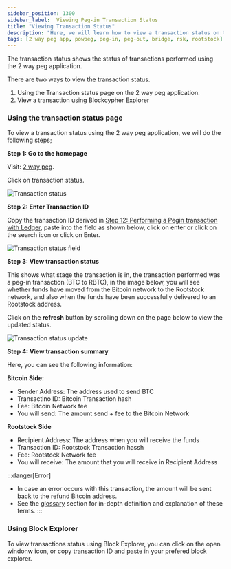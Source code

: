 ```yaml
---
sidebar_position: 1300
sidebar_label:  Viewing Peg-in Transaction Status
title: "Viewing Transaction Status"
description: "Here, we will learn how to view a transaction status on the 2 way peg app."
tags: [2 way peg app, powpeg, peg-in, peg-out, bridge, rsk, rootstock]
---
```


The transaction status shows the status of transactions performed using the 2 way peg application.

There are two ways to view the transaction status.

1. Using the Transaction status page on the 2 way peg application.
2. View a transaction using Blockcypher Explorer

### Using the transaction status page

To view a transaction status using the 2 way peg application, we will do the following steps;

**Step 1: Go to the homepage**

Visit: [2 way peg](https://app.2wp.rootstock.io/). 

Click on transaction status.

![Transaction status](/img/resources/two-way-peg-app/first-page.png)

**Step 2: Enter Transaction ID**

Copy the transaction ID derived in [Step 12: Performing a Pegin transaction with Ledger](#performing-a-peg-in-transaction-with-ledger), paste into the field as shown below, click on enter or click on the search icon or click on Enter.

![Transaction status field](/img/resources/two-way-peg-app/transaction-status-field.png)

**Step 3: View transaction status**

This shows what stage the transaction is in, the transaction performed was a peg-in transaction (BTC to RBTC), in the image below, you will see whether funds have moved from the Bitcoin network to the Rootstock network, and also when the funds have been successfully delivered to an Rootstock address.

Click on the **refresh** button by scrolling down on the page below to view the updated status.


![Transaction status update](/img/resources/two-way-peg-app/transaction-status-pegin.png)


**Step 4: View transaction summary**

Here, you can see the following information:

**Bitcoin Side:**
- Sender Address: The address used to send BTC
- Transactino ID: Bitcoin Transaction hash
- Fee: Bitcoin Network fee
- You will send: The amount send + fee to the Bitcoin Network

**Rootstock Side**
- Recipient Address: The address when you will receive the funds
- Transaction ID: Rootstock Transaction hassh
- Fee: Rootstock Network fee
- You will receive: The amount that you will receive in Recipient Address

:::danger[Error]
- In case an error occurs with this transaction, the amount will be sent back to the refund Bitcoin address.
- See the [glossary](/resources/guides/two-way-peg-app/glossary/) section for in-depth definition and explanation of these terms.
:::

### Using Block Explorer

To view transactions status using Block Explorer, you can click on the open windonw icon, or copy transaction ID and paste in your prefered block explorer.

 